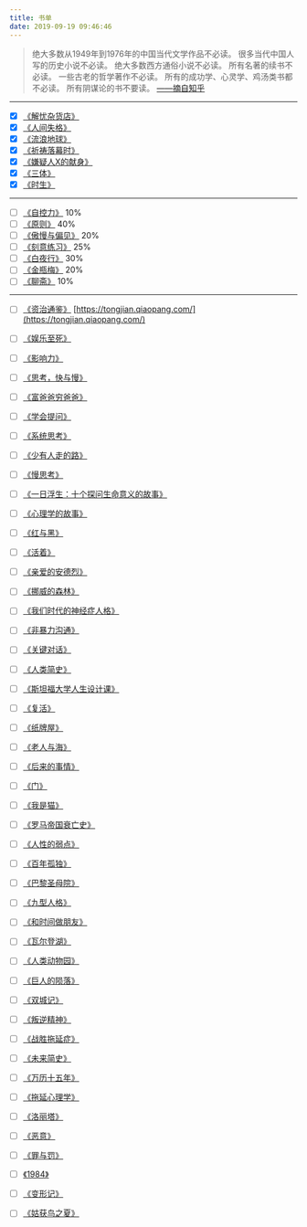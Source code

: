 ```yaml
---
title: 书单
date: 2019-09-19 09:46:46
---
```


>绝大多数从1949年到1976年的中国当代文学作品不必读。
>很多当代中国人写的历史小说不必读。
>绝大多数西方通俗小说不必读。
>所有名著的续书不必读。
>一些古老的哲学著作不必读。
>所有的成功学、心灵学、鸡汤类书都不必读。
>所有阴谋论的书不要读。  [——摘自知乎](https://zhuanlan.zhihu.com/p/55960306)

---
- [x] [《解忧杂货店》](https://book.douban.com/subject/25862578/)
- [x] [《人间失格》](https://book.douban.com/subject/6973970/)
- [x] [《流浪地球》](https://book.douban.com/subject/3266609/)
- [x] [《祈祷落幕时》](https://book.douban.com/subject/26118072/)
- [x] [《嫌疑人X的献身》](https://book.douban.com/subject/25924253/)
- [x] [《三体》](https://book.douban.com/subject/2567698/)
- [x] [《时生》](https://book.douban.com/subject/4152754/)

---
- [ ] [《自控力》](https://book.douban.com/subject/10786473/) 10%
- [ ] [《原则》](https://book.douban.com/subject/27608239/) 40%
- [ ] [《傲慢与偏见》](https://book.douban.com/subject/4881639/) 20%
- [ ] [《刻意练习》](https://book.douban.com/subject/26895993/) 25%
- [ ] [《白夜行》](https://book.douban.com/subject/27112607/) 30%
- [ ] [《金瓶梅》](https://book.douban.com/subject/1916451/) 20%
- [ ] [《聊斋》](https://book.douban.com/subject/1036397/) 10%

---
- [ ] [《资治通鉴》](https://book.douban.com/subject/2029680/)  [https://tongjian.qiaopang.com/](https://tongjian.qiaopang.com/)
- [ ] [《娱乐至死》](https://book.douban.com/subject/26319730/)
- [ ] [《影响力》](https://book.douban.com/subject/1786387/)
- [ ] [《思考，快与慢》](https://book.douban.com/subject/10785583/)
- [ ] [《富爸爸穷爸爸》](https://book.douban.com/subject/1033778/)
- [ ] [《学会提问》](https://book.douban.com/subject/20428922/)
- [ ] [《系统思考》](https://book.douban.com/subject/1156866/)
- [ ] [《少有人走的路》](https://book.douban.com/subject/6438010/)
- [ ] [《慢思考》](https://book.douban.com/subject/26839427/)
- [ ] [《一日浮生：十个探问生命意义的故事》](https://book.douban.com/subject/26296901/)
- [ ] [《心理学的故事》](https://book.douban.com/subject/1007667/)
- [ ] [《红与黑》](https://book.douban.com/subject/1007433/)
- [ ] [《活着》](https://book.douban.com/subject/4913064/)
- [ ] [《亲爱的安德烈》](https://book.douban.com/subject/3369793/)
- [ ] [《挪威的森林》](https://book.douban.com/subject/27200257/)
- [ ] [《我们时代的神经症人格》](https://book.douban.com/subject/25768155/)
- [ ] [《非暴力沟通》](https://book.douban.com/subject/3533221/)
- [ ] [《关键对话》](https://book.douban.com/subject/10586741/)
- [ ] [《人类简史》](https://book.douban.com/subject/25985021/)
- [ ] [《斯坦福大学人生设计课》](https://book.douban.com/subject/27601926/)
- [ ] [《复活》](https://book.douban.com/subject/1255288/)
- [ ] [《纸牌屋》](https://book.douban.com/subject/25808056/)
- [ ] [《老人与海》](https://book.douban.com/subject/26983338/)
- [ ] [《后来的事情》](https://book.douban.com/subject/4311472/)
- [ ] [《门》](https://book.douban.com/subject/4311471/)
- [ ] [《我是猫》](https://book.douban.com/subject/26410730/)
- [ ] [《罗马帝国衰亡史》](https://book.douban.com/subject/30248326/)
- [ ] [《人性的弱点》](https://book.douban.com/subject/30262779/)
- [ ] [《百年孤独》](https://book.douban.com/subject/27107109/)
- [ ] [《巴黎圣母院》](https://book.douban.com/subject/30259724/)
- [ ] [《九型人格》](https://book.douban.com/subject/4275052/)
- [ ] [《和时间做朋友》](https://book.douban.com/subject/27166782/)
- [ ] [《瓦尔登湖》](https://book.douban.com/subject/3522695/)
- [ ] [《人类动物园》](https://book.douban.com/subject/4312825/)
- [ ] [《巨人的陨落》](https://book.douban.com/subject/26698660/)
- [ ] [《双城记》](https://book.douban.com/subject/26915894/)
- [ ] [《叛逆精神》](https://book.douban.com/subject/27913606/)
- [ ] [《战胜拖延症》](https://book.douban.com/subject/30184839/)
- [ ] [《未来简史》](https://book.douban.com/subject/26943161/)
- [ ] [《万历十五年》](https://book.douban.com/subject/26418524/)
- [ ] [《拖延心理学》](https://book.douban.com/subject/4180711/)
- [ ] [《洛丽塔》](https://book.douban.com/subject/1465324/)
- [ ] [《恶意》](https://book.douban.com/subject/26877752/)
- [ ] [《罪与罚》](https://book.douban.com/subject/2253402/)
- [ ] [《1984》](https://book.douban.com/subject/23774518/)
- [ ] [《变形记》](https://book.douban.com/subject/1873900/)
- [ ] [《姑获鸟之夏》](https://book.douban.com/subject/3140801/)

